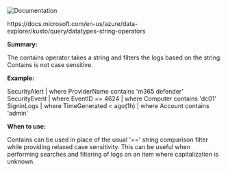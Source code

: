 ![Documentation](https://shields.io/badge/-Documentation-informational)
<p>
https://docs.microsoft.com/en-us/azure/data-explorer/kusto/query/datatypes-string-operators
</p>

 **Summary:**
<p>
The contains operator takes a string and filters the logs based on the string. Contains is not case sensitive.
</p>

 **Example:**
<p>
SecurityAlert | where ProviderName contains 'm365 defender' </br>
SecurityEvent | where EventID == 4624 | where Computer contains 'dc01' </br>
SigninLogs | where TimeGenerated < ago(1h) | where Account contains 'admin' <br/>
</p>

 **When to use:**
<p>
Contains can be used in place of the usual '==' string comparison filter while providing relaxed case sensitivity. This can be useful when performing searches and filtering of logs on an item where capitalization is unknown.
</p>
